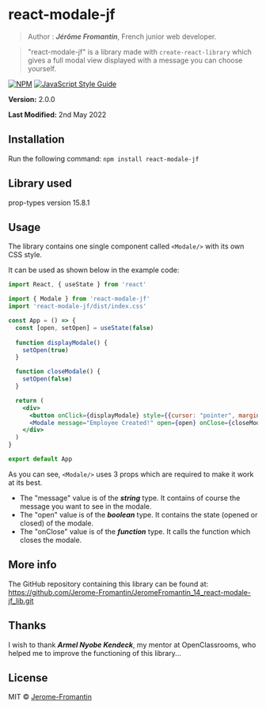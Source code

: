 # react-modale-jf

> Author : **_Jérôme Fromantin_**, French junior web developer.

> "react-modale-jf" is a library made with `create-react-library` which gives a full modal view displayed with a message you can choose yourself.

[![NPM](https://img.shields.io/npm/v/react-modale-jf.svg)](https://www.npmjs.com/package/react-modale-jf) [![JavaScript Style Guide](https://img.shields.io/badge/code_style-standard-brightgreen.svg)](https://standardjs.com)

**Version:** 2.0.0

**Last Modified:** 2nd May 2022

## Installation
Run the following command: `npm install react-modale-jf`

## Library used
prop-types version 15.8.1

## Usage
The library contains one single component called `<Modale/>` with its own CSS style.

It can be used as shown below in the example code:
```jsx
import React, { useState } from 'react'

import { Modale } from 'react-modale-jf'
import 'react-modale-jf/dist/index.css'

const App = () => {
  const [open, setOpen] = useState(false)
    
  function displayModale() {
    setOpen(true)
  }

  function closeModale() {
    setOpen(false)
  }

  return (
    <div>
      <button onClick={displayModale} style={{cursor: "pointer", margin: "10px"}}>Submit</button>
      <Modale message="Employee Created!" open={open} onClose={closeModale}/>
    </div>
  )
}

export default App
```
As you can see, `<Modale/>` uses 3 props which are required to make it work at its best.
- The "message" value is of the **_string_** type. It contains of course the message you want to see in the modale.
- The "open" value is of the **_boolean_** type. It contains the state (opened or closed) of the modale.
- The "onClose" value is of the **_function_** type. It calls the function which closes the modale.

## More info
The GitHub repository containing this library can be found at:
https://github.com/Jerome-Fromantin/JeromeFromantin_14_react-modale-jf_lib.git

## Thanks
I wish to thank **_Armel Nyobe Kendeck_**, my mentor at OpenClassrooms, who helped me to improve the functioning of this library...

## License
MIT © [Jerome-Fromantin](https://github.com/Jerome-Fromantin)
